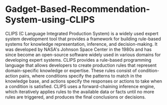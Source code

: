 # Gadget-Based-Recommendation-System-using-CLIPS

CLIPS (C Language Integrated Production System) is a widely used expert system development tool that provides a framework for building rule-based systems for knowledge representation, inference, and decision-making. It was developed by NASA's Johnson Space Center in the 1980s and has since become an open-source software widely used in various domains for developing expert systems.
CLIPS provides a rule-based programming language that allows developers to create production rules that represent domain-specific knowledge or expertise. These rules consist of condition-action pairs, where conditions specify the patterns to match in the knowledge base, and actions specify the responses or actions to take when a condition is satisfied. CLIPS uses a forward-chaining inference engine, which iteratively applies rules to the available data or facts until no more rules are triggered, and produces the final conclusions or decisions.

